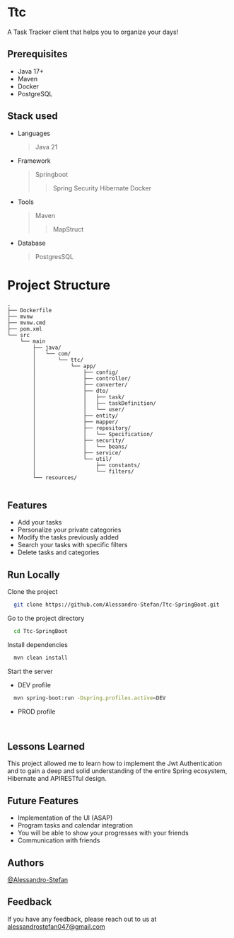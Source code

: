 
# Ttc

A Task Tracker client that helps you to organize your days!


## Prerequisites
- Java 17+
- Maven
- Docker
- PostgreSQL
## Stack used
- Languages
    >Java 21
- Framework
    >Springboot
    >>Spring Security
    >Hibernate
    >>Docker
- Tools
    >Maven
    >>MapStruct
- Database
    >PostgresSQL
# Project Structure

```text
.
├── Dockerfile
├── mvnw
├── mvnw.cmd
├── pom.xml
└── src
    └── main
        ├── java/
        │   └── com/
        │       └── ttc/
        │           └── app/
        │               ├── config/
        │               ├── controller/
        │               ├── converter/
        │               ├── dto/
        │               │   ├── task/
        │               │   ├── taskDefinition/
        │               │   └── user/
        │               ├── entity/
        │               ├── mapper/
        │               ├── repository/
        │               │   └── Specification/
        │               ├── security/
        │               │   └── beans/
        │               ├── service/
        │               └── util/
        │                   ├── constants/
        │                   └── filters/
        └── resources/
        
```
## Features

- Add your tasks 
- Personalize your private categories
- Modify the tasks previously added
- Search your tasks with specific filters
- Delete tasks and categories


## Run Locally

Clone the project

```bash
  git clone https://github.com/Alessandro-Stefan/Ttc-SpringBoot.git
```

Go to the project directory

```bash
  cd Ttc-SpringBoot
```

Install dependencies

```bash
  mvn clean install
```

Start the server 
- DEV profile

```bash
  mvn spring-boot:run -Dspring.profiles.active=DEV
```

- PROD profile 

```bash
    
```


## Lessons Learned

This project allowed me to learn how to implement the Jwt Authentication and to gain a deep and solid understanding of the entire Spring ecosystem, Hibernate and APIRESTful design.


## Future Features
- Implementation of the UI (ASAP)
- Program tasks and calendar integration
- You will be able to show your progresses with your friends
- Communication with friends
## Authors

[@Alessandro-Stefan](https://github.com/Alessandro-Stefan)


## Feedback

If you have any feedback, please reach out to us at alessandrostefan047@gmail.com



